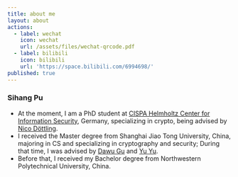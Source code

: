 ```yaml
---
title: about me
layout: about
actions:
  - label: wechat
    icon: wechat
    url: /assets/files/wechat-qrcode.pdf
  - label: bilibili
    icon: bilibili
    url: 'https://space.bilibili.com/6994698/'
published: true
---
```

### Sihang Pu
  - At the moment, I am a PhD student at [CISPA Helmholtz Center for Information Security](https://cispa.de/), Germany, specializing in crypto, being advised by [Nico Döttling](https://sites.google.com/site/nicodoettling/).
  - I received the Master degree from Shanghai Jiao Tong University, China, majoring in CS and specializing in cryptography and security; During that time, I was advised by [Dawu Gu](http://english.seiee.sjtu.edu.cn/english/detail/841_663.htm) and [Yu Yu](http://yuyu.hk).
  - Before that, I received my Bachelor degree from Northwestern Polytechnical University, China.
